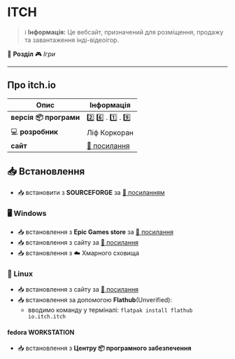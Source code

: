 # ITCH


> :information_source: **Інформація:** Це вебсайт, призначений для розміщення, продажу та завантаження інді-відеоігор.

:open_file_folder: **Розділ** :video_game: *Ігри*

---

## Про itch.io

| Опис | Інформація |
| ---- | ---------- |
| **версія :package: програми** | :two: :six: . :one: . :nine: |
| :computer: **розробник** | Ліф Коркоран |
| **сайт** | [:link: посилання](https://itch.io) |

## :inbox_tray: Встановлення

- :inbox_tray: встановити з **SOURCEFORGE** за [:link: посиланням](https://sourceforge.net/projects/itch-io-desktop.mirror/files/)

### :desktop_computer: Windows

- :inbox_tray: встановлення з **Epic Games store** за [:link: посилання](https://store.epicgames.com/es-US/p/itch-io)
- :inbox_tray: встановлення з сайту за [:link: посилання](https://itch.io/app)
- :inbox_tray: встановлення з :cloud: Хмарного сховища

### :penguin: Linux

- :inbox_tray: встановлення з сайту за [:link: посилання](https://itch.io/app)
- :inbox_tray: встановлення за допомогою **Flathub**(Unverified):
  - вводимо команду у терміналі: `flatpak install flathub io.itch.itch`
  
#### fedora WORKSTATION

- :inbox_tray: встановлення з **Центру :package: програмного забезпечення**
